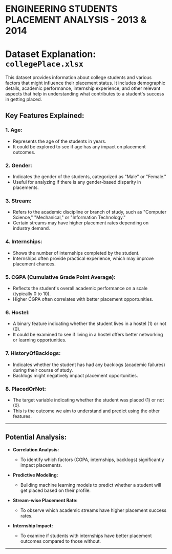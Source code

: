 # ENGINEERING STUDENTS PLACEMENT ANALYSIS - 2013 & 2014

# Dataset Explanation: `collegePlace.xlsx`

This dataset provides information about college students and various factors that might influence their placement status. It includes demographic details, academic performance, internship experience, and other relevant aspects that help in understanding what contributes to a student's success in getting placed.

## **Key Features Explained:**

### 1. **Age:**  
- Represents the age of the students in years.  
- It could be explored to see if age has any impact on placement outcomes.  

### 2. **Gender:**  
- Indicates the gender of the students, categorized as "Male" or "Female."  
- Useful for analyzing if there is any gender-based disparity in placements.

### 3. **Stream:**  
- Refers to the academic discipline or branch of study, such as "Computer Science," "Mechanical," or "Information Technology."  
- Certain streams may have higher placement rates depending on industry demand.

### 4. **Internships:**  
- Shows the number of internships completed by the student.  
- Internships often provide practical experience, which may improve placement chances.

### 5. **CGPA (Cumulative Grade Point Average):**  
- Reflects the student's overall academic performance on a scale (typically 0 to 10).  
- Higher CGPA often correlates with better placement opportunities.

### 6. **Hostel:**  
- A binary feature indicating whether the student lives in a hostel (1) or not (0).  
- It could be examined to see if living in a hostel offers better networking or learning opportunities.

### 7. **HistoryOfBacklogs:**  
- Indicates whether the student has had any backlogs (academic failures) during their course of study.  
- Backlogs might negatively impact placement opportunities.

### 8. **PlacedOrNot:**  
- The target variable indicating whether the student was placed (1) or not (0).  
- This is the outcome we aim to understand and predict using the other features.

---

## **Potential Analysis:**
- **Correlation Analysis:**  
  - To identify which factors (CGPA, internships, backlogs) significantly impact placements.
  
- **Predictive Modeling:**  
  - Building machine learning models to predict whether a student will get placed based on their profile.

- **Stream-wise Placement Rate:**  
  - To observe which academic streams have higher placement success rates.

- **Internship Impact:**  
  - To examine if students with internships have better placement outcomes compared to those without.

---
